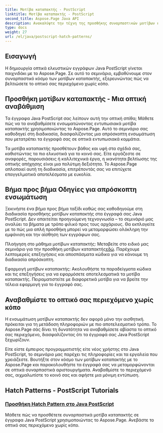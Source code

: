 ```yaml
---
title: Μοτίβα καταπακτής - PostScript
linktitle: Μοτίβα καταπακτής - PostScript
second_title: Aspose.Page Java API
description: Ανακαλύψτε την τέχνη της προσθήκης συναρπαστικών μοτίβων καταπακτής σε έγγραφα Java PostScript με το Aspose.Page. Αναβαθμίστε το οπτικό περιεχόμενο χωρίς κόπο για εκπληκτική απόδοση.
type: docs
weight: 27
url: /el/java/postscript-hatch-patterns/
---
```

## Εισαγωγή

Η δημιουργία οπτικά ελκυστικών εγγράφων Java PostScript γίνεται παιχνιδάκι με το Aspose.Page. Σε αυτό το σεμινάριο, εμβαθύνουμε στον συναρπαστικό κόσμο των μοτίβων καταπακτής, εξερευνώντας πώς να βελτιώσετε το οπτικό σας περιεχόμενο χωρίς κόπο.

## Προσθήκη μοτίβων καταπακτής - Μια οπτική αναβάθμιση
Τα έγγραφα Java PostScript σας λείπουν αυτή την οπτική σπίθα; Μάθετε πώς να τα αναβαθμίσετε ενσωματώνοντας εντυπωσιακά μοτίβα καταπακτής χρησιμοποιώντας το Aspose.Page. Αυτό το σεμινάριο σας καθοδηγεί στη διαδικασία, διασφαλίζοντας μια απρόσκοπτη ενσωμάτωση που μετατρέπει τα έγγραφά σας σε οπτικά εντυπωσιακά κομμάτια.

Τα μοτίβα καταπακτής προσθέτουν βάθος και υφή στα σχέδιά σας, καθιστώντας τα πιο ελκυστικά για το κοινό σας. Είτε εργάζεστε σε αναφορές, παρουσιάσεις ή καλλιτεχνικά έργα, η ικανότητα βελτίωσης της οπτικής απήχησης είναι μια πολύτιμη δεξιότητα. Το Aspose.Page απλοποιεί αυτή τη διαδικασία, επιτρέποντάς σας να επιτύχετε επαγγελματικά αποτελέσματα με ευκολία.

## Βήμα προς βήμα Οδηγίες για απρόσκοπτη ενσωμάτωση
Ξεκινήστε ένα βήμα προς βήμα ταξίδι καθώς σας καθοδηγούμε στη διαδικασία προσθήκης μοτίβων καταπακτής στα έγγραφά σας Java PostScript. Δεν απαιτείται προηγούμενη τεχνογνωσία – το σεμινάριό μας αναλύει τα βήματα με τρόπο φιλικό προς τους αρχάριους. Θα εκπλαγείτε με το πώς μια απλή προσθήκη μπορεί να μεταμορφώσει ολόκληρη την εμφάνιση και την αίσθηση των εγγράφων σας.

Πλοήγηση στο μάθημα μοτίβων καταπακτής: Μεταβείτε στο ειδικό μας σεμινάριο για την προσθήκη μοτίβων καταπακτής[εδώ](./add-hatch-pattern/). Παρέχουμε λεπτομερείς επεξηγήσεις και αποσπάσματα κώδικα για να κάνουμε τη διαδικασία απρόσκοπτη.

Εφαρμογή μοτίβων καταπακτής: Ακολουθήστε τα παραδείγματα κώδικα και τις επεξηγήσεις για να εφαρμόσετε αποτελεσματικά τα μοτίβα καταπακτής. Πειραματιστείτε με διαφορετικά μοτίβα για να βρείτε την τέλεια εφαρμογή για το έγγραφό σας.

## Αναβαθμίστε το οπτικό σας περιεχόμενο χωρίς κόπο
Η ενσωμάτωση μοτίβων καταπακτής δεν αφορά μόνο την αισθητική. πρόκειται για τη μετάδοση πληροφοριών με πιο αποτελεσματικό τρόπο. Το Aspose.Page σάς δίνει τη δυνατότητα να αναβαθμίσετε αβίαστα το οπτικό σας περιεχόμενο, διασφαλίζοντας ότι τα έγγραφά σας Java PostScript ξεχωρίζουν.

Είτε είστε έμπειρος προγραμματιστής είτε νέος χρήστης στο Java PostScript, το σεμινάριο μας παρέχει τις πληροφορίες και τα εργαλεία που χρειάζεστε. Βουτήξτε στον κόσμο των μοτίβων καταπακτής με το Aspose.Page και παρακολουθήστε τα έγγραφά σας να μεταμορφώνονται σε οπτικά συναρπαστικά αριστουργήματα. Αναβαθμίστε το περιεχόμενό σας, αιχμαλωτίστε το κοινό σας και αφήστε μια μόνιμη εντύπωση.
## Hatch Patterns - PostScript Tutorials
### [Προσθήκη Hatch Pattern στο Java PostScript](./add-hatch-pattern/)
Μάθετε πώς να προσθέτετε συναρπαστικά μοτίβα καταπακτής σε έγγραφα Java PostScript χρησιμοποιώντας το Aspose.Page. Ανεβάστε το οπτικό σας περιεχόμενο χωρίς κόπο.